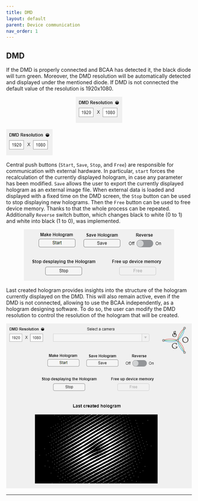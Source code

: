 ```yaml
---
title: DMD
layout: default
parent: Device communication
nav_order: 1
---
```

## [](#header-2)DMD
If the DMD is properly connected and BCAA has detected it, the black diode will turn green. Moreover, the DMD resolution will be automatically detected and displayed under the mentioned diode. If DMD is not connected the default value of the resolution is 1920x1080.
<p align="center">
  <img src="/./assets/images/DMD_Resolution.png">
</p>

![](/./assets/images/DMD_Resolution.png)

Central push buttons (`Start`, `Save`, `Stop`, and `Free`) are responsible for communication with external hardware. In particular, `start` forces the recalculation of the currently displayed hologram, in case any parameter has been modified. `Save` allows the user to export the currently displayed hologram as an external image file. When external data is loaded and displayed with a fixed time on the DMD screen, the `Stop` button can be used to stop displaying new holograms. Then the `Free` button can be used to free device memory. Thanks to that the whole process can be repeated. Additionally `Reverse` switch button, which changes black to white (0 to 1) and white into black (1 to 0), was implemented.
<p align="center">
  <img src="/./assets/images/Start_Save.png">
</p>
Last created hologram provides insights into the structure of the hologram currently displayed on the DMD. This will also remain active, even if the DMD is not connected, allowing to use the BCAA independently, as a hologram designing software. To do so, the user can modify the DMD resolution to control the resolution of the hologram that will be created.

<p align="center">
  <img src="/./assets/images/Last_created_hologram.png">
</p>
   

----
